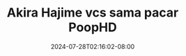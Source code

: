 --- 
title: "Akira Hajime vcs sama pacar  PoopHD"
description: "streaming bokep Akira Hajime vcs sama pacar  PoopHD   full vidio baru"
date: 2024-07-28T02:16:02-08:00
file_code: "6dpeu5a7ijpl"
draft: false
cover: "uq88vf102vmn204z.jpg"
tags: ["Akira", "Hajime", "vcs", "sama", "pacar", "PoopHD", "bokep-indo", "bokep-viral", "bokep-ig"]
length: 322
fld_id: "1483823"
foldername: "Akira hajime"
categories: ["Akira hajime"]
views: 0
---